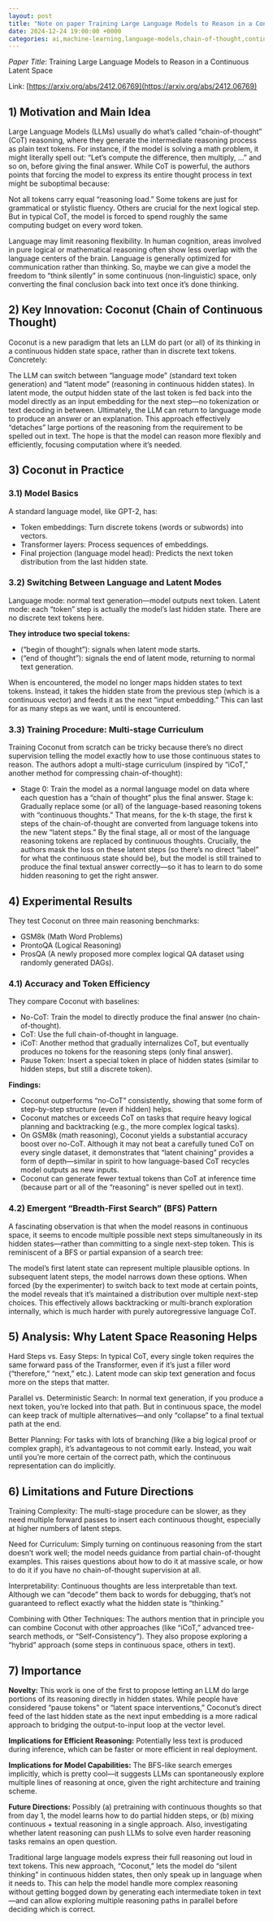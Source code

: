 ```yaml
---
layout: post
title: "Note on paper Training Large Language Models to Reason in a Continuous Latent Space"
date: 2024-12-24 19:00:00 +0000
categories: ai,machine-learning,language-models,chain-of-thought,continuous-latent-space,coconut-reasoning,logical-reasoning,model-efficiency,hidden-states,transformer-models,gpt-2,curriculum-learning,reasoning-tasks,bfs-in-ai,latent-space-reasoning,experimental-ai,nlp-innovation,ai-research,advanced-ai-architectures,computational-thinking,CoT
---
```


*Paper Title*: Training Large Language Models to Reason in a Continuous Latent Space

Link: [https://arxiv.org/abs/2412.06769](https://arxiv.org/abs/2412.06769)

## 1) Motivation and Main Idea

Large Language Models (LLMs) usually do what’s called “chain-of-thought” (CoT) reasoning, where they generate the intermediate reasoning process as plain text tokens. For instance, if the model is solving a math problem, it might literally spell out: “Let’s compute the difference, then multiply, ...” and so on, before giving the final answer. While CoT is powerful, the authors points that forcing the model to express its entire thought process in text might be suboptimal because:

Not all tokens carry equal “reasoning load.” Some tokens are just for grammatical or stylistic fluency. Others are crucial for the next logical step. But in typical CoT, the model is forced to spend roughly the same computing budget on every word token.

Language may limit reasoning flexibility. In human cognition, areas involved in pure logical or mathematical reasoning often show less overlap with the language centers of the brain. Language is generally optimized for communication rather than thinking. So, maybe we can give a model the freedom to “think silently” in some continuous (non-linguistic) space, only converting the final conclusion back into text once it’s done thinking.

## 2) Key Innovation: Coconut (Chain of Continuous Thought)
Coconut is a new paradigm that lets an LLM do part (or all) of its thinking in a continuous hidden state space, rather than in discrete text tokens. Concretely:

The LLM can switch between “language mode” (standard text token generation) and “latent mode” (reasoning in continuous hidden states).
In latent mode, the output hidden state of the last token is fed back into the model directly as an input embedding for the next step—no tokenization or text decoding in between.
Ultimately, the LLM can return to language mode to produce an answer or an explanation.
This approach effectively “detaches” large portions of the reasoning from the requirement to be spelled out in text. The hope is that the model can reason more flexibly and efficiently, focusing computation where it’s needed.

## 3) Coconut in Practice
### 3.1) Model Basics

A standard language model, like GPT-2, has:

- Token embeddings: Turn discrete tokens (words or subwords) into vectors.
- Transformer layers: Process sequences of embeddings.
- Final projection (language model head): Predicts the next token distribution from the last hidden state.

### 3.2) Switching Between Language and Latent Modes

Language mode: normal text generation—model outputs next token.
Latent mode: each “token” step is actually the model’s last hidden state. There are no discrete text tokens here.

**They introduce two special tokens:**
- <bot> (“begin of thought”): signals when latent mode starts.
- <eot> (“end of thought”): signals the end of latent mode, returning to normal text generation.

When **<bot>** is encountered, the model no longer maps hidden states to text tokens. Instead, it takes the hidden state from the previous step (which is a continuous vector) and feeds it as the next “input embedding.” This can last for as many steps as we want, until <eot> is encountered.

### 3.3) Training Procedure: Multi-stage Curriculum

Training Coconut from scratch can be tricky because there’s no direct supervision telling the model exactly how to use those continuous states to reason. The authors adopt a multi-stage curriculum (inspired by “iCoT,” another method for compressing chain-of-thought):

- Stage 0: Train the model as a normal language model on data where each question has a “chain of thought” plus the final answer.
Stage k: Gradually replace some (or all) of the language-based reasoning tokens with “continuous thoughts.” That means, for the k-th stage, the first k steps of the chain-of-thought are converted from language tokens into the new “latent steps.”
By the final stage, all or most of the language reasoning tokens are replaced by continuous thoughts. Crucially, the authors mask the loss on these latent steps (so there’s no direct “label” for what the continuous state should be), but the model is still trained to produce the final textual answer correctly—so it has to learn to do some hidden reasoning to get the right answer.

## 4) Experimental Results
They test Coconut on three main reasoning benchmarks:

- GSM8k (Math Word Problems)
- ProntoQA (Logical Reasoning)
- ProsQA (A newly proposed more complex logical QA dataset using randomly generated DAGs).

### 4.1) Accuracy and Token Efficiency
They compare Coconut with baselines:

- No-CoT: Train the model to directly produce the final answer (no chain-of-thought).
- CoT: Use the full chain-of-thought in language.
- iCoT: Another method that gradually internalizes CoT, but eventually produces no tokens for the reasoning steps (only final answer).
- Pause Token: Insert a special <pause> token in place of hidden states (similar to hidden steps, but still a discrete token).

**Findings:**

- Coconut outperforms “no-CoT” consistently, showing that some form of step-by-step structure (even if hidden) helps.
- Coconut matches or exceeds CoT on tasks that require heavy logical planning and backtracking (e.g., the more complex logical tasks).
- On GSM8k (math reasoning), Coconut yields a substantial accuracy boost over no-CoT. Although it may not beat a carefully tuned CoT on every single dataset, it demonstrates that “latent chaining” provides a form of depth—similar in spirit to how language-based CoT recycles model outputs as new inputs.
- Coconut can generate fewer textual tokens than CoT at inference time (because part or all of the “reasoning” is never spelled out in text).

### 4.2) Emergent “Breadth-First Search” (BFS) Pattern

A fascinating observation is that when the model reasons in continuous space, it seems to encode multiple possible next steps simultaneously in its hidden states—rather than committing to a single next-step token. This is reminiscent of a BFS or partial expansion of a search tree:

The model’s first latent state can represent multiple plausible options.
In subsequent latent steps, the model narrows down these options.
When forced (by the experimenter) to switch back to text mode at certain points, the model reveals that it’s maintained a distribution over multiple next-step choices. This effectively allows backtracking or multi-branch exploration internally, which is much harder with purely autoregressive language CoT.

## 5) Analysis: Why Latent Space Reasoning Helps
Hard Steps vs. Easy Steps: In typical CoT, every single token requires the same forward pass of the Transformer, even if it’s just a filler word (“therefore,” “next,” etc.). Latent mode can skip text generation and focus more on the steps that matter.

Parallel vs. Deterministic Search: In normal text generation, if you produce a next token, you’re locked into that path. But in continuous space, the model can keep track of multiple alternatives—and only “collapse” to a final textual path at the end.

Better Planning: For tasks with lots of branching (like a big logical proof or complex graph), it’s advantageous to not commit early. Instead, you wait until you’re more certain of the correct path, which the continuous representation can do implicitly.

## 6) Limitations and Future Directions
Training Complexity: The multi-stage procedure can be slower, as they need multiple forward passes to insert each continuous thought, especially at higher numbers of latent steps.

Need for Curriculum: Simply turning on continuous reasoning from the start doesn’t work well; the model needs guidance from partial chain-of-thought examples. This raises questions about how to do it at massive scale, or how to do it if you have no chain-of-thought supervision at all.

Interpretability: Continuous thoughts are less interpretable than text. Although we can “decode” them back to words for debugging, that’s not guaranteed to reflect exactly what the hidden state is “thinking.”

Combining with Other Techniques: The authors mention that in principle you can combine Coconut with other approaches (like “iCoT,” advanced tree-search methods, or “Self-Consistency”). They also propose exploring a “hybrid” approach (some steps in continuous space, others in text).

## 7) Importance
**Novelty:** This work is one of the first to propose letting an LLM do large portions of its reasoning directly in hidden states. While people have considered “pause tokens” or “latent space interventions,” Coconut’s direct feed of the last hidden state as the next input embedding is a more radical approach to bridging the output-to-input loop at the vector level.

**Implications for Efficient Reasoning:** Potentially less text is produced during inference, which can be faster or more efficient in real deployment.

**Implications for Model Capabilities:** The BFS-like search emerges implicitly, which is pretty cool—it suggests LLMs can spontaneously explore multiple lines of reasoning at once, given the right architecture and training scheme.

**Future Directions:** Possibly (a) pretraining with continuous thoughts so that from day 1, the model learns how to do partial hidden steps, or (b) mixing continuous + textual reasoning in a single approach. Also, investigating whether latent reasoning can push LLMs to solve even harder reasoning tasks remains an open question.

Traditional large language models express their full reasoning out loud in text tokens. This new approach, “Coconut,” lets the model do “silent thinking” in continuous hidden states, then only speak up in language when it needs to. This can help the model handle more complex reasoning without getting bogged down by generating each intermediate token in text—and can allow exploring multiple reasoning paths in parallel before deciding which is correct. 
